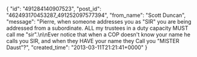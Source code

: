  {
   "id": "491284140907523",
   "post_id": "462493170453287_491252097577394",
   "from_name": "Scott Duncan",
   "message": "Pierre, when someone addresses you as \"SIR\" you are being addressed from a subordinate. ALL my trustees in a duty capacity MUST call me \"sir\".\n\nEver notice that when a COP doesn't know your name he calls you SIR, and when they HAVE your name they Call you \"MISTER Daust\"?",
   "created_time": "2013-03-11T21:21:41+0000"
 }
